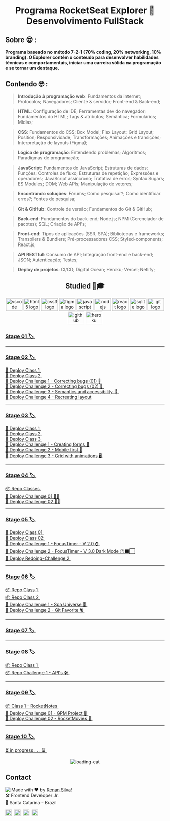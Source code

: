 <h1 align="center"> Programa RocketSeat Explorer 🚀 Desenvolvimento FullStack </h1>

## Sobre 😎 :

**Programa baseado no método 7-2-1 (70% coding, 20% networking, 10% branding). O Explorer contém o conteudo para desenvolver habilidades técnicas e comportamentais, iniciar uma carreira sólida na programação e se tornar um destaque.**

## Contendo 🤓 :

> **Introdução à programação web**: Fundamentos da internet; Protocolos; Navegadores; Cliente & servidor; Front-end & Back-end;

> **HTML**: Configuração de IDE; Ferramentas dev do navegador; Fundamentos do HTML; Tags & atributos; Semântica; Formulários; Mídias;

> **CSS**: Fundamentos do CSS; Box Model; Flex Layout; Grid Layout; Position; Responsividade; Transformações; Animações e transições; Interpretação de layouts (Figma);

> **Lógica de programação**: Entendendo problemas; Algoritmos; Paradigmas de programação;

> **JavaScript**: Fundamentos do JavaScript; Estruturas de dados; Funções; Controles de fluxo; Estruturas de repetição; Expressões e operadores; JavaScript assíncrono; Tratativa de erros; Syntax Sugars; ES Modules; DOM; Web APIs; Manipulação de vetores;

> **Encontrando soluções**: Fórums; Como pesquisar?; Como identificar erros?; Fontes de pesquisa;

> **Git & GitHub**: Controle de versão; Fundamentos do Git & GitHub;

> **Back-end**: Fundamentos do back-end; Node.js; NPM (Gerenciador de pacotes); SQL; Criação de API's;

> **Front-end**: Tipos de aplicações (SSR, SPA); Bibliotecas e frameworks; Transpilers & Bundlers; Pré-processadores CSS; Styled-components; React.js;

> **API RESTful**: Consumo de API; Integração front-end e back-end; JSON; Autenticação; Testes;

> **Deploy de projetos**: CI/CD; Digital Ocean; Heroku; Vercel; Netlify;

###

<div align="center">

## Studied 💼🎓

  <img src="https://cdn.jsdelivr.net/gh/devicons/devicon/icons/vscode/vscode-original.svg" height="40" width="52" alt="vscode logo"/>
  <img src="https://cdn.jsdelivr.net/gh/devicons/devicon/icons/html5/html5-original.svg" height="40" width="52" alt="html5 logo"  />
  <img src="https://cdn.jsdelivr.net/gh/devicons/devicon/icons/css3/css3-original.svg" height="40" width="52" alt="css3 logo"  />
  <img src="https://cdn.jsdelivr.net/gh/devicons/devicon/icons/figma/figma-original.svg" height="40" width="52" alt="figma logo"   />        
  <img src="https://cdn.jsdelivr.net/gh/devicons/devicon/icons/javascript/javascript-original.svg" height="40" width="52" alt="javascript logo"  />
  <img src="https://cdn.jsdelivr.net/gh/devicons/devicon/icons/nodejs/nodejs-original.svg" height="40" width="52" alt="nodejs logo"  />
  <img src="https://cdn.jsdelivr.net/gh/devicons/devicon/icons/react/react-original-wordmark.svg" height="40" width="52" alt="react logo" />
  <img src="https://cdn.jsdelivr.net/gh/devicons/devicon/icons/sqlite/sqlite-original-wordmark.svg" height="40" width="52" alt="sqlite logo" /> 
  <img src="https://cdn.jsdelivr.net/gh/devicons/devicon/icons/git/git-original.svg" height="40" width="52" alt="git logo"  />
  <img src="https://cdn.jsdelivr.net/gh/devicons/devicon/icons/github/github-original.svg" height="40" width="52" alt="github logo"   />
  <img src="https://cdn.jsdelivr.net/gh/devicons/devicon/icons/heroku/heroku-original-wordmark.svg" height="40" width="52" alt="heroku logo"   />

  <br>
  
                                           
</div>
 
### <a  href="https://github.com/renyzeraa/rocketseat-explorer/tree/master/Stage01"> Stage 01 🏷 </a>&nbsp;
<hr>

### <a  href="https://github.com/renyzeraa/explorer-rocketseat/tree/master/Stage02"> Stage 02 🏷 </a>&nbsp;

<a href="https://renyzeraa.github.io/rocketseat-explorer/Stage02/aula1"> 🛫 Deploy Class 1 </a>&nbsp; </br>
<a href="https://renyzeraa.github.io/rocketseat-explorer/Stage02/aula2"> 🛫 Deploy Class 2 </a>&nbsp; </br>
<a href="https://renyzeraa.github.io/rocketseat-explorer/Stage02/Challenge1"> 🛫 Deploy Challenge 1 - Correcting bugs (01) 👀 </a>&nbsp; </br>
<a href="https://renyzeraa.github.io/rocketseat-explorer/Stage02/Challenge2"> 🛫 Deploy Challenge 2 - Correcting bugs (02) 👀 </a>&nbsp; </br>
<a href="https://renyzeraa.github.io/rocketseat-explorer/Stage02/Challenge3"> 🛫 Deploy Challenge 3 - Semantics and accessibility. 💜 </a>&nbsp; </br>
<a href="https://renyzeraa.github.io/rocketseat-explorer/Stage02/Challenge4"> 🛫 Deploy Challenge 4 - Recreating layout</a>&nbsp; </br>

<hr>
 
### <a align="center" href="https://github.com/renyzeraa/explorer-rocketseat/tree/master/Stage03"> Stage 03 🏷 </a>&nbsp;
<a href="https://renyzeraa.github.io/rocketseat-explorer/Stage03/aula1"> 🚀 Deploy Class 1 </a>&nbsp; </br>
 <a href="https://renyzeraa.github.io/rocketseat-explorer/Stage03/aula2"> 🚀 Deploy Class 2 </a>&nbsp; </br>
 <a href="https://renyzeraa.github.io/rocketseat-explorer/Stage03/aula3"> 🚀 Deploy Class 3 </a>&nbsp; </br>
<a href="https://renyzeraa.github.io/rocketseat-explorer/Stage03/Challenge1"> 🚀 Deploy Challenge 1 - Creating forms 📲</a>&nbsp;  
  <a href="https://renyzeraa.github.io/rocketseat-explorer/Stage03/Challenge2"> 🚀 Deploy Challenge 2 - Mobile first 📱</a>&nbsp; </br>
<a href="https://renyzeraa.github.io/rocketseat-explorer/Stage03/Challenge3"> 🚀 Deploy Challenge 3 - Grid with animations 🖥 </a>&nbsp; </br>
<hr>

### <a align="center" href="https://github.com/renyzeraa/explorer-rocketseat/tree/master/Stage04"> Stage 04 🏷 </a>&nbsp;

<a href="https://github.com/renyzeraa/explorer-rocketseat/tree/master/Stage04/aulas"> 📦 Repo Classes </a>&nbsp; </br>
<a href="https://renyzeraa.github.io/rocketseat-explorer/Stage04/Challenge1"> 🛫 Deploy Challenge 01 ✍🏽</a>&nbsp; </br>
<a href="https://renyzeraa.github.io/rocketseat-explorer/Stage04/Challenge2"> 🛫 Deploy Challenge 02 ✍🏽</a>&nbsp; <hr>

### <a align="center" href="https://github.com/renyzeraa/rocketseat-explorer/tree/master/Stage05"> Stage 05 🏷 </a>&nbsp;

<a href="https://renyzeraa.github.io/rocketseat-explorer/Stage05/Aula01"> 🚀 Deploy Class 01 </a>&nbsp; </br>
<a href="https://renyzeraa.github.io/rocketseat-explorer/Stage05/Aula02"> 🚀 Deploy Class 02 </a>&nbsp; </br>
<a href="https://renyzeraa.github.io/rocketseat-explorer/Stage05/Challenge1"> 🚀 Deploy Challenge 1 - FocusTimer - V 2.0 ⌚️ </a>&nbsp; </br>
<a href="https://renyzeraa.github.io/rocketseat-explorer/Stage05/Challenge2"> 🚀 Deploy Challenge 2 - FocusTimer - V 3.0 Dark Mode 🕐⬛️⬜️</a>&nbsp; </br>
<a href="https://renyzeraa.github.io/rocketseat-explorer/Stage05/Redoing-Challenge2"> 🚀 Deploy Redoing-Challenge 2 </a>&nbsp; </br>

<hr>

### <a align="center" href="https://github.com/renyzeraa/rocketseat-explorer/tree/master/Stage06"> Stage 06 🏷 </a>&nbsp;

<a href="https://github.com/renyzeraa/rocketseat-explorer/tree/master/Stage06/aula1"> 📦 Repo Class 1 </a>&nbsp; </br>
<a href="https://github.com/renyzeraa/rocketseat-explorer/tree/master/Stage06/aula2"> 📦 Repo Class 2 </a>&nbsp; </br>
<a href="https://renyzeraa.github.io/rocketseat-explorer/Stage06/Challenge1"> 🛫 Deploy Challenge 1 - Spa Universe 🌌 </a>&nbsp; </br>
<a href="https://renyzeraa.github.io/rocketseat-explorer/Stage06/Challenge2"> 🛫 Deploy Challenge 2 - Git Favorite 🐈 </a>&nbsp; </br>

<hr>

### <a align="center" href="https://github.com/renyzeraa/rocketseat-explorer/tree/master/Stage07"> Stage 07 🏷 </a>&nbsp; </br>

<hr>

### <a align="center" href="https://github.com/renyzeraa/rocketseat-explorer/tree/master/Stage08"> Stage 08 🏷 </a>&nbsp; </br>

<a href="https://github.com/renyzeraa/rocketseat-explorer/tree/master/Stage08/Aula01"> 📦 Repo Class 1 </a>&nbsp; </br>
<a href="https://github.com/renyzeraa/rocketseat-explorer/tree/master/Stage08/Challenge01"> 📦 Repo Challenge 1 - API's 🛠 </a>&nbsp; </br>

<hr>

### <a align="center" href="https://github.com/renyzeraa/rocketseat-explorer/tree/master/Stage09"> Stage 09 🏷 </a>&nbsp; </br>

<a href="https://github.com/renyzeraa/rocketseat-explorer/tree/master/Stage09/Aula01/rocketnotes"> 📦 Class 1 - RocketNotes </a>&nbsp; </br>
<a href="https://renyzeraa.github.io/rocketseat-explorer/Stage09/Challenge01"> 🚀 Deploy Challenge 01 - GPM Project 🚗 </a>&nbsp; </br>
<a href="https://rocketmovies-eight.vercel.app/"> 🚀 Deploy Challenge 02 - RocketMovies 🎥 </a>&nbsp; </br>

<hr>

### <a align="center" href="https://github.com/renyzeraa/rocketseat-explorer/tree/master/Stage10"> Stage 10 🏷 </a>&nbsp; </br>

<a href="#"> ⏳ in progress . . . ⌛️ </a>&nbsp; </br>

<div align="center">
  
![loading-cat](https://user-images.githubusercontent.com/101990719/175840620-1627db7d-a201-403c-a5c5-3b3420593140.gif)
</div>

## Contact

<img align="left" src="https://avatars.githubusercontent.com/renyzeraa?size=100">

Made with ❤️ by [Renan Silva](https://github.com/renyzeraa)! <br>
🛠 Frontend Developer Jr. <br>
📍 Santa Catarina - Brazil <br>

<a href="https://www.linkedin.com/in/renyzeraa" target="_blank"><img src="https://img.shields.io/badge/LinkedIn-0077B5?style=flat&logo=linkedin&logoColor=white" alt="LinkedIn Badge" height="20"></a>&nbsp;
<a href="mailto:renansilvaytb@gmail.com" target="_blank"><img src="https://img.shields.io/badge/Gmail-D14836?style=flat&logo=gmail&logoColor=white" alt="Gmail Badge" height="20"></a>&nbsp;
<a href="#"><img src="https://img.shields.io/badge/Discord-%237289DA.svg?logo=discord&logoColor=white" title="renan_s#7826" alt="Discord Badge" height="20"></a>&nbsp;
<a href="https://www.github.com/renyzeraa" target="_blank"><img src="https://img.shields.io/badge/GitHub-100000?style=flat&logo=github&logoColor=white" alt="GitHub Badge" height="20"></a>&nbsp;

<br clear="left"/>
